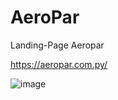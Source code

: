 # AeroPar
Landing-Page Aeropar

https://aeropar.com.py/

![image](https://user-images.githubusercontent.com/84817988/182217691-073e726b-01fc-4a36-a036-591c5ddb419a.png)

